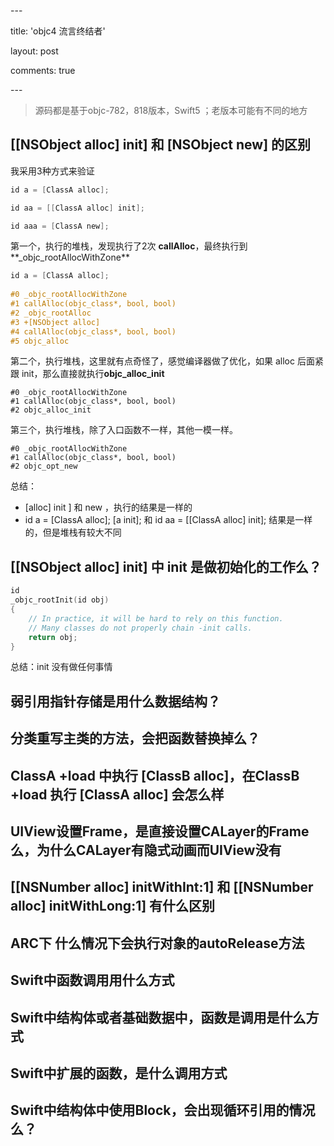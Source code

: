 \---

title: 'objc4 流言终结者'

layout: post

comments: true

\---

> 源码都是基于objc-782，818版本，Swift5 ；老版本可能有不同的地方

## [[NSObject alloc] init] 和 [NSObject new] 的区别

我采用3种方式来验证

```objective-c
id a = [ClassA alloc];

id aa = [[ClassA alloc] init];

id aaa = [ClassA new];
```

第一个，执行的堆栈，发现执行了2次 **callAlloc**，最终执行到**_objc_rootAllocWithZone**

```objective-c
id a = [ClassA alloc];
        
#0 _objc_rootAllocWithZone 
#1 callAlloc(objc_class*, bool, bool) 
#2 _objc_rootAlloc
#3 +[NSObject alloc]
#4 callAlloc(objc_class*, bool, bool)
#5 objc_alloc
```

第二个，执行堆栈，这里就有点奇怪了，感觉编译器做了优化，如果 alloc 后面紧跟 init，那么直接就执行**objc_alloc_init**

```
#0 _objc_rootAllocWithZone 
#1 callAlloc(objc_class*, bool, bool)
#2 objc_alloc_init
```

第三个，执行堆栈，除了入口函数不一样，其他一模一样。

```
#0 _objc_rootAllocWithZone 
#1 callAlloc(objc_class*, bool, bool)
#2 objc_opt_new
```

总结：

- [alloc] init ] 和 new ，执行的结果是一样的
- id a = [ClassA alloc]; [a init];    和  id aa = [[ClassA alloc] init]; 结果是一样的，但是堆栈有较大不同

## [[NSObject alloc] init] 中 init 是做初始化的工作么？

```objective-c
id
_objc_rootInit(id obj)
{
    // In practice, it will be hard to rely on this function.
    // Many classes do not properly chain -init calls.
    return obj;
}
```

总结：init 没有做任何事情

## 弱引用指针存储是用什么数据结构？

## 分类重写主类的方法，会把函数替换掉么？

## ClassA +load 中执行 [ClassB alloc]，在ClassB +load 执行 [ClassA alloc] 会怎么样

## UIView设置Frame，是直接设置CALayer的Frame么，为什么CALayer有隐式动画而UIView没有

## [[NSNumber alloc] initWithInt:1] 和 [[NSNumber alloc] initWithLong:1] 有什么区别

## ARC下 什么情况下会执行对象的autoRelease方法

## Swift中函数调用用什么方式

## Swift中结构体或者基础数据中，函数是调用是什么方式

## Swift中扩展的函数，是什么调用方式

## Swift中结构体中使用Block，会出现循环引用的情况么？





